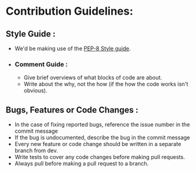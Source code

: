 # Contribution Guidelines:

## Style Guide :
- We'd be making use of the <a href="https://www.python.org/dev/peps/pep-0008/" >PEP-8 Style guide</a>.
- ### Comment Guide :
  - Give brief overviews of what blocks of code are about.
  - Write about the why, not the how (if the how the code works isn't obvious).
  

## Bugs, Features or Code Changes :
- In the case of fixing reported bugs, reference the issue number in the commit message
- If the bug is undocumented, describe the bug in the commit message
- Every new feature or code change should be written in a separate branch from dev.
- Write tests to cover any code changes before making pull requests.
- Always pull before making a pull request to a branch.